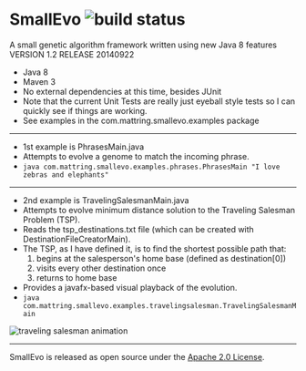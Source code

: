 SmallEvo ![build status](https://travis-ci.org/mring33621/SmallEvo.svg?branch=master)
========
A small genetic algorithm framework written using new Java 8 features  
VERSION 1.2 RELEASE 20140922 
* Java 8  
* Maven 3  
* No external dependencies at this time, besides JUnit  
* Note that the current Unit Tests are really just eyeball style tests so I can quickly see if things are working.  
* See examples in the com.mattring.smallevo.examples package  

---

* 1st example is PhrasesMain.java
* Attempts to evolve a genome to match the incoming phrase.
* `java com.mattring.smallevo.examples.phrases.PhrasesMain "I love zebras and elephants"`

---

* 2nd example is TravelingSalesmanMain.java
* Attempts to evolve minimum distance solution to the Traveling Salesman Problem (TSP).
* Reads the tsp_destinations.txt file (which can be created with DestinationFileCreatorMain).
* The TSP, as I have defined it, is to find the shortest possible path that:
  1. begins at the salesperson's home base (defined as destination[0])
  2. visits every other destination once
  3. returns to home base
* Provides a javafx-based visual playback of the evolution.
* `java com.mattring.smallevo.examples.travelingsalesman.TravelingSalesmanMain`
  
![traveling salesman animation](http://sawyervacayhouse.weebly.com/uploads/2/7/0/2/2702135/5502545_orig.gif)

---

SmallEvo is released as open source under the [Apache 2.0 License](http://www.apache.org/licenses/LICENSE-2.0).  
